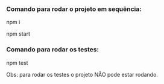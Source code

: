 ### Comando para rodar o projeto em sequência:

npm i

npm start

### Comando para rodar os testes:

npm test

Obs: para rodar os testes o projeto NÃO pode estar rodando.
